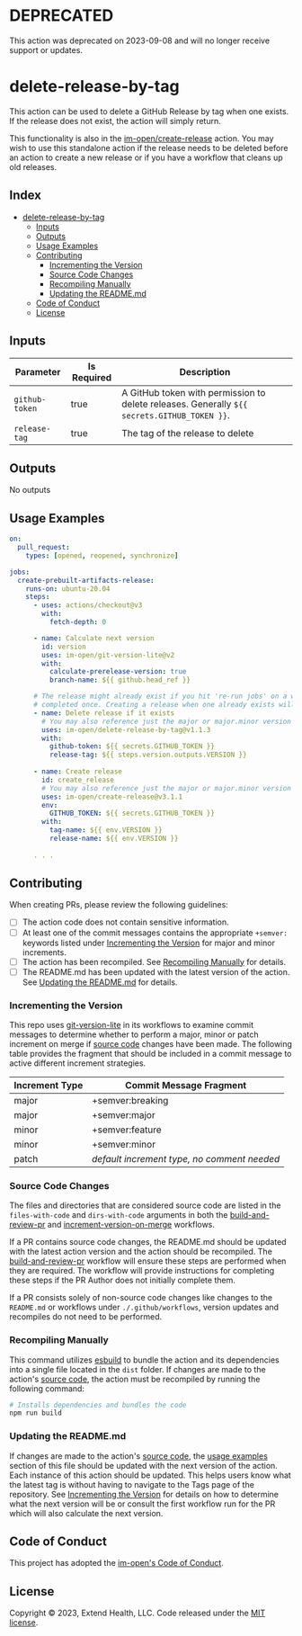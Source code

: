# DEPRECATED

This action was deprecated on 2023-09-08 and will no longer receive support or updates.

# delete-release-by-tag

This action can be used to delete a GitHub Release by tag when one exists.  If the release does not exist, the action will simply return.

This functionality is also in the [im-open/create-release] action.  You may wish to use this standalone action if the release needs to be deleted before an action to create a new release or if you have a workflow that cleans up old releases.

## Index <!-- omit in toc -->

- [delete-release-by-tag](#delete-release-by-tag)
  - [Inputs](#inputs)
  - [Outputs](#outputs)
  - [Usage Examples](#usage-examples)
  - [Contributing](#contributing)
    - [Incrementing the Version](#incrementing-the-version)
    - [Source Code Changes](#source-code-changes)
    - [Recompiling Manually](#recompiling-manually)
    - [Updating the README.md](#updating-the-readmemd)
  - [Code of Conduct](#code-of-conduct)
  - [License](#license)
  
## Inputs

| Parameter      | Is Required | Description                                                                                  |
|----------------|-------------|----------------------------------------------------------------------------------------------|
| `github-token` | true        | A GitHub token with permission to delete releases.  Generally `${{ secrets.GITHUB_TOKEN }}`. |
| `release-tag`  | true        | The tag of the release to delete                                                             |

## Outputs

No outputs

## Usage Examples

```yml
on: 
  pull_request:
    types: [opened, reopened, synchronize]

jobs:
  create-prebuilt-artifacts-release:
    runs-on: ubuntu-20.04
    steps:
      - uses: actions/checkout@v3
        with: 
          fetch-depth: 0

      - name: Calculate next version
        id: version
        uses: im-open/git-version-lite@v2
        with:
          calculate-prerelease-version: true
          branch-name: ${{ github.head_ref }}

      # The release might already exist if you hit 're-run jobs' on a workflow run that already
      # completed once. Creating a release when one already exists will fail, so delete it first.
      - name: Delete release if it exists
        # You may also reference just the major or major.minor version
        uses: im-open/delete-release-by-tag@v1.1.3
        with:
          github-token: ${{ secrets.GITHUB_TOKEN }}
          release-tag: ${{ steps.version.outputs.VERSION }}
      
      - name: Create release
        id: create_release
        # You may also reference just the major or major.minor version
        uses: im-open/create-release@v3.1.1
        env:
          GITHUB_TOKEN: ${{ secrets.GITHUB_TOKEN }}
        with:
          tag-name: ${{ env.VERSION }}
          release-name: ${{ env.VERSION }}
      
      . . .
```

## Contributing

When creating PRs, please review the following guidelines:

- [ ] The action code does not contain sensitive information.
- [ ] At least one of the commit messages contains the appropriate `+semver:` keywords listed under [Incrementing the Version] for major and minor increments.
- [ ] The action has been recompiled.  See [Recompiling Manually] for details.
- [ ] The README.md has been updated with the latest version of the action.  See [Updating the README.md] for details.

### Incrementing the Version

This repo uses [git-version-lite] in its workflows to examine commit messages to determine whether to perform a major, minor or patch increment on merge if [source code] changes have been made.  The following table provides the fragment that should be included in a commit message to active different increment strategies.

| Increment Type | Commit Message Fragment                     |
|----------------|---------------------------------------------|
| major          | +semver:breaking                            |
| major          | +semver:major                               |
| minor          | +semver:feature                             |
| minor          | +semver:minor                               |
| patch          | *default increment type, no comment needed* |

### Source Code Changes

The files and directories that are considered source code are listed in the `files-with-code` and `dirs-with-code` arguments in both the [build-and-review-pr] and [increment-version-on-merge] workflows.  

If a PR contains source code changes, the README.md should be updated with the latest action version and the action should be recompiled.  The [build-and-review-pr] workflow will ensure these steps are performed when they are required.  The workflow will provide instructions for completing these steps if the PR Author does not initially complete them.

If a PR consists solely of non-source code changes like changes to the `README.md` or workflows under `./.github/workflows`, version updates and recompiles do not need to be performed.

### Recompiling Manually

This command utilizes [esbuild] to bundle the action and its dependencies into a single file located in the `dist` folder.  If changes are made to the action's [source code], the action must be recompiled by running the following command:

```sh
# Installs dependencies and bundles the code
npm run build
```

### Updating the README.md

If changes are made to the action's [source code], the [usage examples] section of this file should be updated with the next version of the action.  Each instance of this action should be updated.  This helps users know what the latest tag is without having to navigate to the Tags page of the repository.  See [Incrementing the Version] for details on how to determine what the next version will be or consult the first workflow run for the PR which will also calculate the next version.

## Code of Conduct

This project has adopted the [im-open's Code of Conduct](https://github.com/im-open/.github/blob/main/CODE_OF_CONDUCT.md).

## License

Copyright &copy; 2023, Extend Health, LLC. Code released under the [MIT license](LICENSE).

<!-- Links -->
[Incrementing the Version]: #incrementing-the-version
[Recompiling Manually]: #recompiling-manually
[Updating the README.md]: #updating-the-readmemd
[source code]: #source-code-changes
[usage examples]: #usage-examples
[build-and-review-pr]: ./.github/workflows/build-and-review-pr.yml
[increment-version-on-merge]: ./.github/workflows/increment-version-on-merge.yml
[esbuild]: https://esbuild.github.io/getting-started/#bundling-for-node
[git-version-lite]: https://github.com/im-open/git-version-lite
[im-open/create-release]: https://github.com/im-open/create-release
